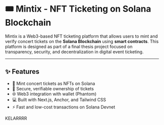 # 🎟️ Mintix - NFT Ticketing on Solana Blockchain

Mintix is a Web3-based NFT ticketing platform that allows users to mint and verify concert tickets on the **Solana Blockchain** using **smart contracts**. This platform is designed as part of a final thesis project focused on transparency, security, and decentralization in digital event ticketing.

---

## ✨ Features

- 🎫 Mint concert tickets as NFTs on Solana
- 🔐 Secure, verifiable ownership of tickets
- 🌐 Web3 integration with wallet (Phantom)
- 💻 Built with Next.js, Anchor, and Tailwind CSS
- ⚡ Fast and low-cost transactions on Solana Devnet

KELARRRR